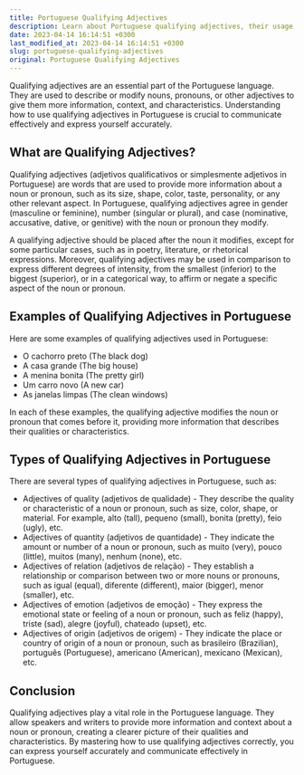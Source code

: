 ```yaml
---
title: Portuguese Qualifying Adjectives
description: Learn about Portuguese qualifying adjectives, their usage, and examples.
date: 2023-04-14 16:14:51 +0300
last_modified_at: 2023-04-14 16:14:51 +0300
slug: portuguese-qualifying-adjectives
original: Portuguese Qualifying Adjectives
---
```

Qualifying adjectives are an essential part of the Portuguese language. They are used to describe or modify nouns, pronouns, or other adjectives to give them more information, context, and characteristics. Understanding how to use qualifying adjectives in Portuguese is crucial to communicate effectively and express yourself accurately.

## What are Qualifying Adjectives?

Qualifying adjectives (adjetivos qualificativos or simplesmente adjetivos in Portuguese) are words that are used to provide more information about a noun or pronoun, such as its size, shape, color, taste, personality, or any other relevant aspect. In Portuguese, qualifying adjectives agree in gender (masculine or feminine), number (singular or plural), and case (nominative, accusative, dative, or genitive) with the noun or pronoun they modify. 

A qualifying adjective should be placed after the noun it modifies, except for some particular cases, such as in poetry, literature, or rhetorical expressions. Moreover, qualifying adjectives may be used in comparison to express different degrees of intensity, from the smallest (inferior) to the biggest (superior), or in a categorical way, to affirm or negate a specific aspect of the noun or pronoun.

## Examples of Qualifying Adjectives in Portuguese

Here are some examples of qualifying adjectives used in Portuguese:

- O cachorro preto (The black dog)
- A casa grande (The big house)
- A menina bonita (The pretty girl)
- Um carro novo (A new car)
- As janelas limpas (The clean windows)

In each of these examples, the qualifying adjective modifies the noun or pronoun that comes before it, providing more information that describes their qualities or characteristics.

## Types of Qualifying Adjectives in Portuguese

There are several types of qualifying adjectives in Portuguese, such as:

- Adjectives of quality (adjetivos de qualidade) - They describe the quality or characteristic of a noun or pronoun, such as size, color, shape, or material. For example, alto (tall), pequeno (small), bonita (pretty), feio (ugly), etc.
- Adjectives of quantity (adjetivos de quantidade) - They indicate the amount or number of a noun or pronoun, such as muito (very), pouco (little), muitos (many), nenhum (none), etc.
- Adjectives of relation (adjetivos de relação) - They establish a relationship or comparison between two or more nouns or pronouns, such as igual (equal), diferente (different), maior (bigger), menor (smaller), etc.
- Adjectives of emotion (adjetivos de emoção) - They express the emotional state or feeling of a noun or pronoun, such as feliz (happy), triste (sad), alegre (joyful), chateado (upset), etc.
- Adjectives of origin (adjetivos de origem) - They indicate the place or country of origin of a noun or pronoun, such as brasileiro (Brazilian), português (Portuguese), americano (American), mexicano (Mexican), etc.

## Conclusion

Qualifying adjectives play a vital role in the Portuguese language. They allow speakers and writers to provide more information and context about a noun or pronoun, creating a clearer picture of their qualities and characteristics. By mastering how to use qualifying adjectives correctly, you can express yourself accurately and communicate effectively in Portuguese.